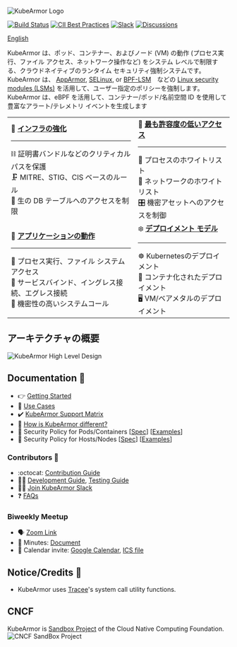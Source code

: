 ![KubeArmor Logo](.gitbook/assets/logo.png)

[![Build Status](https://github.com/kubearmor/KubeArmor/actions/workflows/ci-go.yml/badge.svg)](https://github.com/kubearmor/KubeArmor/actions/workflows/ci-go.yml/)
[![CII Best Practices](https://bestpractices.coreinfrastructure.org/projects/5401/badge)](https://bestpractices.coreinfrastructure.org/projects/5401)
[![Slack](https://img.shields.io/badge/Join%20Our%20Community-Slack-blue)](https://join.slack.com/t/kubearmor/shared_invite/zt-1ltmqdbc6-rSHw~LM6MesZZasmP2hAcA)
[![Discussions](https://img.shields.io/badge/Got%20Questions%3F-Chat-Violet)](https://github.com/kubearmor/KubeArmor/discussions)

[English](README.md)

KubeArmor は、ポッド、コンテナー、およびノー​​ド (VM) の動作 \(プロセス実行、ファイル アクセス、ネットワーク操作など\) をシステム レベルで制限する、クラウドネイティブのランタイム セキュリティ強制システムです。
KubeArmor は、 [AppArmor](https://en.wikipedia.org/wiki/AppArmor), [SELinux](https://en.wikipedia.org/wiki/Security-Enhanced_Linux), or [BPF-LSM](https://docs.kernel.org/bpf/prog_lsm.html)　などの [Linux security modules \(LSMs\)](https://en.wikipedia.org/wiki/Linux_Security_Modules) を活用して、ユーザー指定のポリシーを強制します。 KubeArmor は、eBPF を活用して、コンテナー/ポッド/名前空間 ID を使用して豊富なアラート/テレメトリ イベントを生成します

|  |   |
|:---|:---|
| :muscle: **[インフラの強化](getting-started/hardening_guide.md)** <hr>:chains: 証明書バンドルなどのクリティカルパスを保護 <br>:clamp: MITRE、STIG、CIS ベースのルール <br>:left_luggage: 生の DB テーブルへのアクセスを制限 | :ring: **[最も許容度の低いアクセス](getting-started/least_permissive_access.md)** <hr>:traffic_light: プロセスのホワイトリスト <br>:traffic_light: ネットワークのホワイトリスト <br>:control_knobs: 機密アセットへのアクセスを制御 |
| :telescope: **[アプリケーションの動作](getting-started/workload_visibility.md)** <hr>:dna: プロセス実行、ファイル システム アクセス <br>:compass: サービスバインド、イングレス接続、エグレス接続 <br>:microscope: 機密性の高いシステムコール | :snowflake: **[デプロイメント モデル](getting-started/deployment_models.md)** <hr>:wheel_of_dharma: Kubernetesのデプロイメント<br>:whale2: コンテナ化されたデプロイメント<br>:desktop_computer: VM/ベアメタルのデプロイメント |

## アーキテクチャの概要

![KubeArmor High Level Design](.gitbook/assets/kubearmor_overview.png)

## Documentation :notebook:

* :point_right: [Getting Started](getting-started/deployment_guide.md)
* :dart: [Use Cases](getting-started/use-cases.md)
* :heavy_check_mark: [KubeArmor Support Matrix](getting-started/support_matrix.md)
* :medal_sports: [How is KubeArmor different?](getting-started/differentiation.md)
* :scroll: Security Policy for Pods/Containers [[Spec](getting-started/security_policy_specification.md)] [[Examples](getting-started/security_policy_examples.md)]
* :scroll: Security Policy for Hosts/Nodes [[Spec](getting-started/host_security_policy_specification.md)] [[Examples](getting-started/host_security_policy_examples.md)]

### Contributors :busts_in_silhouette:

* :octocat: [Contribution Guide](contribution/contribution_guide.md)
* :technologist: [Development Guide](contribution/development_guide.md), [Testing Guide](contribution/testing_guide.md)
* :raising_hand_woman: [Join KubeArmor Slack](https://join.slack.com/t/kubearmor/shared_invite/zt-1ltmqdbc6-rSHw~LM6MesZZasmP2hAcA)
* :question: [FAQs](getting-started/FAQ.md)

### Biweekly Meetup

- :speaking_head: [Zoom Link](http://zoom.kubearmor.io)
- :page_facing_up: Minutes: [Document](https://docs.google.com/document/d/1IqIIG9Vz-PYpbUwrH0u99KYEM1mtnYe6BHrson4NqEs/edit)
- :calendar: Calendar invite: [Google Calendar](http://www.google.com/calendar/event?action=TEMPLATE&dates=20220210T150000Z%2F20220210T153000Z&text=KubeArmor%20Community%20Call&location=&details=%3Ca%20href%3D%22https%3A%2F%2Fdocs.google.com%2Fdocument%2Fd%2F1IqIIG9Vz-PYpbUwrH0u99KYEM1mtnYe6BHrson4NqEs%2Fedit%22%3EMinutes%20of%20Meeting%3C%2Fa%3E%0A%0A%3Ca%20href%3D%22%20http%3A%2F%2Fzoom.kubearmor.io%22%3EZoom%20Link%3C%2Fa%3E&recur=RRULE:FREQ=WEEKLY;INTERVAL=2;BYDAY=TH&ctz=Asia/Calcutta), [ICS file](getting-started/resources/KubeArmorMeetup.ics)

## Notice/Credits :handshake:

- KubeArmor uses [Tracee](https://github.com/aquasecurity/tracee/)'s system call utility functions.

## CNCF

KubeArmor is [Sandbox Project](https://www.cncf.io/projects/kubearmor/) of the Cloud Native Computing Foundation.
![CNCF SandBox Project](.gitbook/assets/cncf-sandbox.png)
